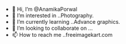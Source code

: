 - 👋 Hi, I’m @AnamikaPorwal
- 👀 I’m interested in ..Photography.
- 🌱 I’m currently learning ..Advance graphics.
- 💞️ I’m looking to collaborate on ...
- 📫 How to reach me ..freeimagekart.com

<!---
AnamikaPorwal/AnamikaPorwal is a ✨ special ✨ repository because its `README.md` (this file) appears on your GitHub profile.
You can click the Preview link to take a look at your changes.
--->
